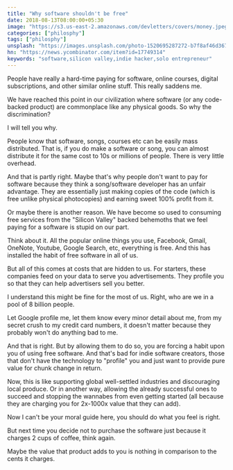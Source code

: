 ```yaml
---
title: "Why software shouldn't be free"
date: 2018-08-13T08:00:00+05:30
image: "https://s3.us-east-2.amazonaws.com/devletters/covers/money.jpeg"
categories: ["philosphy"]
tags: ["philosphy"]
unsplash: "https://images.unsplash.com/photo-1520695287272-b7f8af46d367?ixlib=rb-0.3.5&ixid=eyJhcHBfaWQiOjEyMDd9&s=55c87dd381a07bf88901f1e157e45af8&auto=format&fit=crop&w=1500&q=80"
hn: "https://news.ycombinator.com/item?id=17749314"
keywords: "software,silicon valley,indie hacker,solo entrepreneur"
---
```



People have really a hard-time paying for software, online courses, digital subscriptions, and other similar online stuff. This really saddens me.

We have reached this point in our civilization where software (or any code-backed product) are commonplace like any physical goods. So why the discrimination?

I will tell you why.

People know that software, songs, courses etc can be easily mass distributed. That is, if you do make a software or song, you can almost distribute it for the same cost to 10s or millions of people. There is very little overhead.

And that is partly right. Maybe that's why people don't want to pay for software because they think a song/software developer has an unfair advantage. They are essentially just making copies of the code (which is free unlike physical photocopies) and earning sweet 100% profit from it.

Or maybe there is another reason. We have become so used to consuming free services from the "Silicon Valley" backed behemoths that we feel paying for a software is stupid on our part. 

Think about it. All the popular online things you use, Facebook, Gmail, OneNote, Youtube, Google Search, etc, everything is free. And this has installed the habit of free software in all of us.

But all of this comes at costs that are hidden to us. For starters, these companies feed on your data to serve you advertisements. They profile you so that they can help advertisers sell you better. 

I understand this might be fine for the most of us. Right, who are we in a pool of 8 billion people.

Let Google profile me, let them know every minor detail about me, from my secret crush to my credit card numbers, it doesn't matter because they probably won't do anything bad to me.

And that is right. But by allowing them to do so, you are forcing a habit upon you of using free software. And that's bad for indie software creators, those that don't have the technology to "profile" you and just want to provide pure value for chunk change in return.

Now, this is like supporting global well-settled industries and discouraging local produce. Or in another way, allowing the already successful ones to succeed and stopping the wannabes from even getting started (all because they are charging you for 2x-1000x value that they can add).

Now I can't be your moral guide here, you should do what you feel is right.

But next time you decide not to purchase the software just because it charges 2 cups of coffee, think again. 

Maybe the value that product adds to you is nothing in comparison to the cents it charges.
